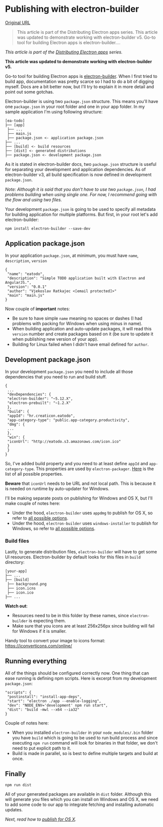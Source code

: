 # Publishing with electron-builder

[Original URL](http://electron.rocks/electron-builder-explained/)

> This article is part of the Distributing Electron apps series. This article was updated to demonstrate working with electron-builder v5\. Go-to tool for building Electron apps is electron-builder....

_This article is part of the [Distributing Electron apps](http://electron.rocks/distributing-electron-apps/) series._

**This article was updated to demonstrate working with electron-builder v5.**

Go-to tool for building Electron apps is [electron-builder](https://www.npmjs.com/package/electron-builder). When I first tried to build app, documentation was pretty scarce so I had to do a bit of digging myself. Docs are a bit better now, but I'll try to explain it in more detail and point out some gotchas.

Electron-builder is using two `package.json` structure. This means you'll have one `package.json` in your root folder and one in your app folder. In my sample application I'm using following structure:

```
[ea-todo]
├── [app]
 ├── ...
 ├── main.js
 ├── package.json <- application package.json
├── ...
├── [build] <- build resources
├── [dist] <- generated distributions
├── package.json <- development package.json
```

As it is stated in electron-builder docs, two `package.json` structure is useful for separating your development and application dependencies. As of electron-builder v3, all build specification is now defined in development `package.json`.

_Note: Although it is said that you don't have to use two `package.json`, I had problems building when using single one. For now, I recommend going with the flow and using two files._

Your development `package.json` is going to be used to specify all metadata for building application for multiple platforms. But first, in your root let's add electron-builder:

```
npm install electron-builder --save-dev 
```

## Application package.json

In your application `package.json`, at minimum, you must have `name`, `description`, `version`

```
{
 "name": "eatodo",
 "description": "Simple TODO application built with Electron and AngularJS.",
 "version": "0.0.1"
 "author": "Vjekoslav Ratkajec <[email protected]>"
 "main": "main.js"
}
```

Now couple of **important** notes:

- Be sure to have simple `name` meaning no spaces or dashes (I had problems with packing for Windows when using minus in name).
- When building application and auto-update packages, it will read this `version` number and create packages based on it (be sure to update it when publishing new version of your app).
- Building for Linux failed when I didn't have email defined for `author`.

## Development package.json

In your development `package.json` you need to include all those dependencies that you need to run and build stuff.

```
{
 ...
 "devDependencies": {
 "electron-builder": "~5.12.X",
 "electron-prebuilt": "~1.2.X"
 },
 "build": {
 "appId": "hr.creaticon.eatodo",
 "app-category-type": "public.app-category.productivity",
 "dmg": {
 ...
 },
 "win": {
 "iconUrl": "http://eatodo.s3.amazonaws.com/icon.ico"
 }
 }
}
```

So, I've added build property and you need to at least define `appId` and `app-category-type`. This properties are used by `electron-packager`. [Here](https://www.npmjs.com/package/electron-packager#packageropts-callback) is the list of all possible properties.

**Beware** that `iconUrl` needs to be URL and not local path. This is because it is needed on runtime by auto-updater for Windows.

I'll be making separate posts on publishing for Windows and OS X, but I'll make couple of notes here:

- Under the hood, `electron-builder` uses `appdmg` to publish for OS X, so refer to [all possible options](https://www.npmjs.com/package/appdmg#json-specification).
- Under the hood, `electron-builder` uses `windows-installer` to publish for Windows, so refer to [all possible options](https://github.com/electron/windows-installer#usage).

### Build files

Lastly, to generate distribution files, `electron-builder` will have to get some UI resources. Electron-builder by default looks for this files in `build` directory:

```
[your-app]
├── ...
├── [build]
 ├── background.png
 ├── icon.icns
 ├── icon.ico
├── ...
```

**Watch out**:

- Resources need to be in this folder by these names, since `electron-builder` is expecting them.
- Make sure that you icons are at least 256x256px since building will fail for Windows if it is smaller.

Handy tool to convert your image to icons format: <https://iconverticons.com/online/>

## Running everything

All of the things should be configured correctly now. One thing that can ease running is defining npm scripts. Here is excerpt from my development `package.json`:

```
"scripts": {
 "postinstall": "install-app-deps",
 "start": "electron ./app --enable-logging",
 "dev": "NODE_ENV='development' npm run start",
 "dist": "build -mwl --x64 --ia32"
}
```

Couple of notes here:

- When you installed `electron-builder` in your `node_modules/.bin` folder you have `build` which is going to be used to run build process and since executing `npm run` command will look for binaries in that folder, we don't need to put explicit path to it.
- Build is made in parallel, so is best to define multiple targets and build at once.

## Finally

```
npm run dist 
```

All of your generated packages are available in `dist` folder. Although this will generate you files which you can install on Windows and OS X, we need to add some code to our app to integrate fetching and installing automatic updates.

_Next, read how to [publish for OS X](http://electron.rocks/publishing-for-os-x/)._
